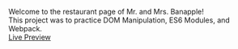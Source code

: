 Welcome to the restaurant page of Mr. and Mrs. Banapple!<br>
This project was to practice DOM Manipulation, ES6 Modules, and Webpack.<br>
<a href="https://crobin00.github.io/restaurant-page/">Live Preview</a>
